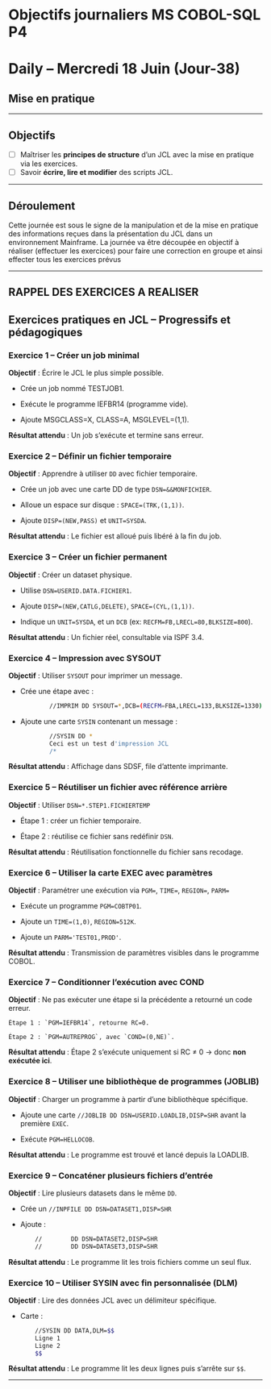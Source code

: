 # Objectifs journaliers MS COBOL-SQL P4

# Daily – Mercredi 18 Juin (Jour-38)


##  Mise en pratique

---

## Objectifs

* [ ] Maîtriser les **principes de structure** d’un JCL avec la mise en pratique via les exercices.
* [ ] Savoir **écrire, lire et modifier** des scripts JCL.

---

## Déroulement

Cette journée est sous le signe de la manipulation et de la mise en pratique des informations reçues dans la présentation du JCL dans un environnement Mainframe.
La journée va être découpée en objectif à réaliser (effectuer les exercices) pour faire une correction en groupe et ainsi effecter tous les exercices prévus

---

## RAPPEL DES EXERCICES A REALISER
## Exercices pratiques en JCL – Progressifs et pédagogiques

### Exercice 1 – Créer un job minimal
**Objectif** : Écrire le JCL le plus simple possible.

   * Crée un job nommé TESTJOB1.

   * Exécute le programme IEFBR14 (programme vide).

   * Ajoute MSGCLASS=X, CLASS=A, MSGLEVEL=(1,1).

**Résultat attendu** : Un job s’exécute et termine sans erreur.

### Exercice 2 – Définir un fichier temporaire
**Objectif** : Apprendre à utiliser `DD` avec fichier temporaire.

   * Crée un job avec une carte DD de type `DSN=&&MONFICHIER`.

   * Alloue un espace sur disque : `SPACE=(TRK,(1,1))`.

   * Ajoute `DISP=(NEW,PASS)` et `UNIT=SYSDA`.

**Résultat attendu** : Le fichier est alloué puis libéré à la fin du job.
 
### Exercice 3 – Créer un fichier permanent
**Objectif** : Créer un dataset physique.

   * Utilise `DSN=USERID.DATA.FICHIER1`.

   * Ajoute `DISP=(NEW,CATLG,DELETE)`, `SPACE=(CYL,(1,1))`.

   * Indique un `UNIT=SYSDA`, et un `DCB` (ex: `RECFM=FB,LRECL=80,BLKSIZE=800`).

**Résultat attendu** : Un fichier réel, consultable via ISPF 3.4.

### Exercice 4 – Impression avec SYSOUT
**Objectif** : Utiliser `SYSOUT` pour imprimer un message.

   * Crée une étape avec :
		```bash
				//IMPRIM DD SYSOUT=*,DCB=(RECFM=FBA,LRECL=133,BLKSIZE=1330)
		```
   * Ajoute une carte `SYSIN` contenant un message :
		```bash
				//SYSIN DD *
				Ceci est un test d'impression JCL
				/*
		```
**Résultat attendu** : Affichage dans SDSF, file d’attente imprimante.
 
### Exercice 5 – Réutiliser un fichier avec référence arrière
**Objectif** : Utiliser `DSN=*.STEP1.FICHIERTEMP`

   * Étape 1 : créer un fichier temporaire.

   * Étape 2 : réutilise ce fichier sans redéfinir `DSN`.

**Résultat attendu** : Réutilisation fonctionnelle du fichier sans recodage.


### Exercice 6 – Utiliser la carte EXEC avec paramètres 
**Objectif** : Paramétrer une exécution via `PGM=`, `TIME=`, `REGION=`, `PARM=`

   * Exécute un programme `PGM=COBTP01`.

   * Ajoute un `TIME=(1,0)`, `REGION=512K`.

   * Ajoute un `PARM='TEST01,PROD'`.

**Résultat attendu** : Transmission de paramètres visibles dans le programme COBOL.


### Exercice 7 – Conditionner l’exécution avec COND
**Objectif** : Ne pas exécuter une étape si la précédente a retourné un code erreur.

    Étape 1 : `PGM=IEFBR14`, retourne RC=0.

    Étape 2 : `PGM=AUTREPROG`, avec `COND=(0,NE)`.

**Résultat attendu** : Étape 2 s’exécute uniquement si RC ≠ 0 → donc **non exécutée ici**.

 
### Exercice 8 – Utiliser une bibliothèque de programmes (JOBLIB)
**Objectif** : Charger un programme à partir d’une bibliothèque spécifique.

   * Ajoute une carte `//JOBLIB DD DSN=USERID.LOADLIB,DISP=SHR` avant la première `EXEC`.

   * Exécute `PGM=HELLOCOB`.

**Résultat attendu** : Le programme est trouvé et lancé depuis la LOADLIB.

 
### Exercice 9 – Concaténer plusieurs fichiers d’entrée
**Objectif** : Lire plusieurs datasets dans le même `DD`.

   * Crée un `//INPFILE DD DSN=DATASET1,DISP=SHR`

   * Ajoute :
		```bash
			//        DD DSN=DATASET2,DISP=SHR
			//        DD DSN=DATASET3,DISP=SHR
		```
**Résultat attendu** : Le programme lit les trois fichiers comme un seul flux.
 
### Exercice 10 – Utiliser SYSIN avec fin personnalisée (DLM)
**Objectif** : Lire des données JCL avec un délimiteur spécifique.

   * Carte :
		```bash
			//SYSIN DD DATA,DLM=$$
			Ligne 1
			Ligne 2
			$$
		```
**Résultat attendu** : Le programme lit les deux lignes puis s’arrête sur `$$`.

 


---
